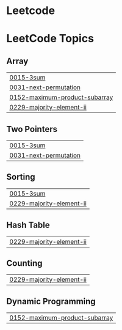 # Leetcode

<!---LeetCode Topics Start-->
# LeetCode Topics
## Array
|  |
| ------- |
| [0015-3sum](https://github.com/nikhilraj-git/Leetcode/tree/master/0015-3sum) |
| [0031-next-permutation](https://github.com/nikhilraj-git/Leetcode/tree/master/0031-next-permutation) |
| [0152-maximum-product-subarray](https://github.com/nikhilraj-git/Leetcode/tree/master/0152-maximum-product-subarray) |
| [0229-majority-element-ii](https://github.com/nikhilraj-git/Leetcode/tree/master/0229-majority-element-ii) |
## Two Pointers
|  |
| ------- |
| [0015-3sum](https://github.com/nikhilraj-git/Leetcode/tree/master/0015-3sum) |
| [0031-next-permutation](https://github.com/nikhilraj-git/Leetcode/tree/master/0031-next-permutation) |
## Sorting
|  |
| ------- |
| [0015-3sum](https://github.com/nikhilraj-git/Leetcode/tree/master/0015-3sum) |
| [0229-majority-element-ii](https://github.com/nikhilraj-git/Leetcode/tree/master/0229-majority-element-ii) |
## Hash Table
|  |
| ------- |
| [0229-majority-element-ii](https://github.com/nikhilraj-git/Leetcode/tree/master/0229-majority-element-ii) |
## Counting
|  |
| ------- |
| [0229-majority-element-ii](https://github.com/nikhilraj-git/Leetcode/tree/master/0229-majority-element-ii) |
## Dynamic Programming
|  |
| ------- |
| [0152-maximum-product-subarray](https://github.com/nikhilraj-git/Leetcode/tree/master/0152-maximum-product-subarray) |
<!---LeetCode Topics End-->